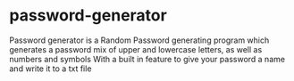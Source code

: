 # password-generator
Password generator is a Random Password generating program which generates a password mix of upper and lowercase letters, as well as numbers and symbols 
With a built in feature to give your password a name and write it to a txt file
